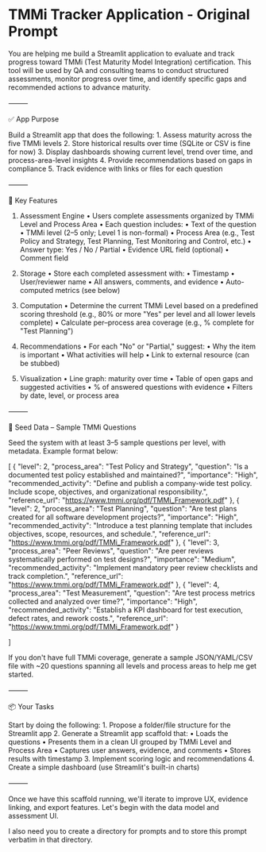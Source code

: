 # TMMi Tracker Application - Original Prompt

You are helping me build a Streamlit application to evaluate and track progress toward TMMi (Test Maturity Model Integration) certification. This tool will be used by QA and consulting teams to conduct structured assessments, monitor progress over time, and identify specific gaps and recommended actions to advance maturity.

⸻

✅ App Purpose

Build a Streamlit app that does the following:
    1.    Assess maturity across the five TMMi levels
    2.    Store historical results over time (SQLite or CSV is fine for now)
    3.    Display dashboards showing current level, trend over time, and process-area-level insights
    4.    Provide recommendations based on gaps in compliance
    5.    Track evidence with links or files for each question

⸻

📂 Key Features

1. Assessment Engine
    •    Users complete assessments organized by TMMi Level and Process Area
    •    Each question includes:
    •    Text of the question
    •    TMMi level (2–5 only; Level 1 is non-formal)
    •    Process Area (e.g., Test Policy and Strategy, Test Planning, Test Monitoring and Control, etc.)
    •    Answer type: Yes / No / Partial
    •    Evidence URL field (optional)
    •    Comment field

2. Storage
    •    Store each completed assessment with:
    •    Timestamp
    •    User/reviewer name
    •    All answers, comments, and evidence
    •    Auto-computed metrics (see below)

3. Computation
    •    Determine the current TMMi Level based on a predefined scoring threshold (e.g., 80% or more "Yes" per level and all lower levels complete)
    •    Calculate per–process area coverage (e.g., % complete for "Test Planning")

4. Recommendations
    •    For each "No" or "Partial," suggest:
    •    Why the item is important
    •    What activities will help
    •    Link to external resource (can be stubbed)

5. Visualization
    •    Line graph: maturity over time
    •    Table of open gaps and suggested activities
    •    % of answered questions with evidence
    •    Filters by date, level, or process area

⸻

🔢 Seed Data – Sample TMMi Questions

Seed the system with at least 3–5 sample questions per level, with metadata. Example format below:

[
  {
    "level": 2,
    "process_area": "Test Policy and Strategy",
    "question": "Is a documented test policy established and maintained?",
    "importance": "High",
    "recommended_activity": "Define and publish a company-wide test policy. Include scope, objectives, and organizational responsibility.",
    "reference_url": "https://www.tmmi.org/pdf/TMMi_Framework.pdf"
  },
  {
    "level": 2,
    "process_area": "Test Planning",
    "question": "Are test plans created for all software development projects?",
    "importance": "High",
    "recommended_activity": "Introduce a test planning template that includes objectives, scope, resources, and schedule.",
    "reference_url": "https://www.tmmi.org/pdf/TMMi_Framework.pdf"
  },
  {
    "level": 3,
    "process_area": "Peer Reviews",
    "question": "Are peer reviews systematically performed on test designs?",
    "importance": "Medium",
    "recommended_activity": "Implement mandatory peer review checklists and track completion.",
    "reference_url": "https://www.tmmi.org/pdf/TMMi_Framework.pdf"
  },
  {
    "level": 4,
    "process_area": "Test Measurement",
    "question": "Are test process metrics collected and analyzed over time?",
    "importance": "High",
    "recommended_activity": "Establish a KPI dashboard for test execution, defect rates, and rework costs.",
    "reference_url": "https://www.tmmi.org/pdf/TMMi_Framework.pdf"
  }

]

If you don't have full TMMi coverage, generate a sample JSON/YAML/CSV file with ~20 questions spanning all levels and process areas to help me get started.

⸻

📦 Your Tasks

Start by doing the following:
    1.    Propose a folder/file structure for the Streamlit app
    2.    Generate a Streamlit app scaffold that:
    •    Loads the questions
    •    Presents them in a clean UI grouped by TMMi Level and Process Area
    •    Captures user answers, evidence, and comments
    •    Stores results with timestamp
    3.    Implement scoring logic and recommendations
    4.    Create a simple dashboard (use Streamlit's built-in charts)

⸻

Once we have this scaffold running, we'll iterate to improve UX, evidence linking, and export features. Let's begin with the data model and assessment UI.

I also need you to create a directory for prompts and to store this prompt verbatim in that directory.